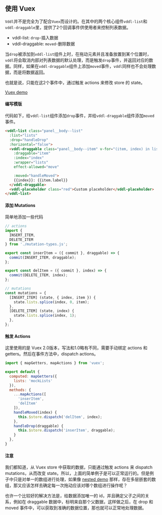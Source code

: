 ## 使用 Vuex

`Vddl`并不是完全为了配合`Vuex`而设计的。在其中的两个核心组件`vddl-list`和`vddl-draggable`里，提供了2个回调事件供使用者来控制列表数据。

* vddl-list: `drop`-插入数据
* vddl-draggable: `moved`-删除数据

当`drop`被添加到`vddl-list`组件上时，在拖动元素并且准备放置到某个位置时，`vddl`将会取消内部对列表数据的默认处理，而是触发`drop`事件，并返回对应的数据。同样，如果在`vddl-draggable`组件上添加`moved`事件，`vddl`同样也不会处理数据，而是将数据返回。

也就是说，只能在这2个事件中，通过触发 actions 来修改 store 的 state。

[Vuex demo](http://hejx.space/vddl-demo/#/vuex)

#### 编写模版

代码如下，给`vddl-list`组件添加`drop`事件，并给`vddl-draggable`组件添加`moved`事件。

```html
<vddl-list class="panel__body--list"
  :list="lists"
  :drop="handleDrop"
  :horizontal="false">
  <vddl-draggable class="panel__body--item" v-for="(item, index) in lists" :key="item.label"
    :draggable="item"
    :index="index"
    :wrapper="lists"
    effect-allowed="move"

    :moved="handleMoved">
    {{index}}: {{item.label}}
  </vddl-draggable>
  <vddl-placeholder class="red">Custom placeholder</vddl-placeholder>
</vddl-list>
```

####  添加 Mutations

简单地添加一些代码

```js
// actions
import {
  INSERT_ITEM,
  DELETE_ITEM
} from './mutation-types.js';

export const inserItem = ({ commit }, draggable) => {
  commit(INSERT_ITEM, draggable);
};

export const delItem = ({ commit }, index) => {
  commit(DELETE_ITEM, index);
};

// mutations
const mutations = {
  [INSERT_ITEM] (state, { index, item }) {
    state.lists.splice(index, 0, item);
  },
  [DELETE_ITEM] (state, index) {
    state.lists.splice(index, 1);
  },
};
```

#### 触发 Actions

这里使用的是 Vuex 2.0版本，写法和1.0略有不同，需要手动绑定 actions 和 getters。然后在事件方法中，dispatch actions。

```js
import { mapGetters, mapActions } from 'vuex';

export default {
  computed: mapGetters({
    lists: 'mockLists'
  }),
  methods: {
    ...mapActions([
      'inserItem',
      'delItem'
    ]),
    handleMoved(index) {
      this.$store.dispatch('delItem', index);
    },
    handleDrop(draggable) {
      this.$store.dispatch('inserItem', draggable);
    }
  },
}
```

#### 注意

我们都知道，从 Vuex store 中获取的数据，只能通过触发 actions 来 dispatch mutations，从而改变 state。所以，上面的简单例子是可以正常运行的。但是例子中只是对单一的数组进行处理，如果像 [nested demo](http://hejx.space/vddl-demo/#/nested) 那样，存在多层嵌套的数组，那又应该怎样去确定每一次拖动应该对哪个数组进行操作呢？

也许一个比较好的解决方法是，给数据添加唯一的 id，并且确定父子之间的关系，例如在 draggable 数据中，标明来自那个父数据，这样做之后，在 drop 和 moved 事件中，可以获取到准确的数据位置，那也就可以正常地处理数据。
